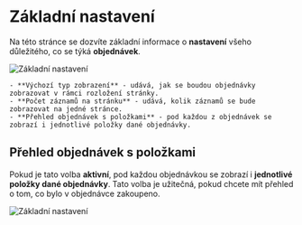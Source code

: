 ﻿---
sidebar_position: 1
---

# Základní nastavení
Na této stránce se dozvíte základní informace o **nastavení** všeho důležitého, co se týká **objednávek**.

![Základní nastavení](/img/settings/order/order-settings.png)

    - **Výchozí typ zobrazení** - udává, jak se boudou objednávky zobrazovat v rámci rozložení stránky.
    - **Počet záznamů na stránku** - udává, kolik záznamů se bude zobrazovat na jedné stránce.
    - **Přehled objednávek s položkami** - pod každou z objednávek se zobrazí i jednotlivé položky dané objednávky.

## Přehled objednávek s položkami

Pokud je tato volba **aktivní**, pod každou objednávkou se zobrazí i **jednotlivé položky dané objednávky**. Tato volba je užitečná, pokud chcete mít přehled o tom, co bylo v objednávce zakoupeno.


![Základní nastavení](/img/settings/order/order-multiple-items.png)
